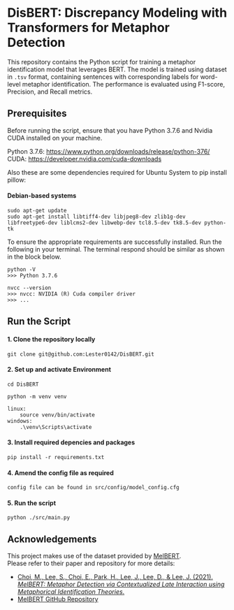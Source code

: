# DisBERT: Discrepancy Modeling with Transformers for Metaphor Detection

This repository contains the Python script for training a metaphor identification model that leverages BERT. The model is trained using dataset in `.tsv` format, containing sentences with corresponding labels for word-level metaphor identification. The performance is evaluated using F1-score, Precision, and Recall metrics.

## Prerequisites

Before running the script, ensure that you have Python 3.7.6 and Nvidia CUDA installed on your machine.

Python 3.7.6: https://www.python.org/downloads/release/python-376/ \
CUDA: https://developer.nvidia.com/cuda-downloads

Also these are some dependencies required for Ubuntu System to pip install pillow:
#### Debian-based systems
```
sudo apt-get update
sudo apt-get install libtiff4-dev libjpeg8-dev zlib1g-dev libfreetype6-dev liblcms2-dev libwebp-dev tcl8.5-dev tk8.5-dev python-tk
```

To ensure the appropriate requirements are successfully installed. Run the following in your terminal. The terminal respond should be similar as shown in the block below.
```
python -V
>>> Python 3.7.6

nvcc --version
>>> nvcc: NVIDIA (R) Cuda compiler driver
>>> ...
```


## Run the Script

#### 1. Clone the repository locally
```
git clone git@github.com:Lester0142/DisBERT.git
```

#### 2. Set up and activate Environment
```
cd DisBERT

python -m venv venv

linux:
    source venv/bin/activate
windows:
    .\venv\Scripts\activate
```

#### 3. Install required depencies and packages
```
pip install -r requirements.txt
```

#### 4. Amend the config file as required
```
config file can be found in src/config/model_config.cfg
```

#### 5. Run the script
```
python ./src/main.py
```

## Acknowledgements
This project makes use of the dataset provided by [MelBERT](https://github.com/jin530/MelBERT).  
Please refer to their paper and repository for more details:
- [Choi, M., Lee, S., Choi, E., Park, H., Lee, J., Lee, D., & Lee, J. (2021).  
  *MelBERT: Metaphor Detection via Contextualized Late Interaction using Metaphorical Identification Theories*.](https://aclanthology.org/2021.naacl-main.141/)
- [MelBERT GitHub Repository](https://github.com/jin530/MelBERT)

